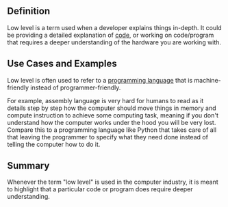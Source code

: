 ## Definition

Low level is a term used when a developer explains things in-depth. It could be providing a detailed explanation of [code](code.md), or working on code/program that requires a deeper understanding of the hardware you are working with. 

## Use Cases and Examples

Low level is often used to refer to a [programming language](programming-language.md) that is machine-friendly instead of programmer-friendly.

For example, assembly language is very hard for humans to read as it details step by step how the computer should move things in memory and compute instruction to achieve some computing task, meaning if you don't understand how the computer works under the hood you will be very lost. Compare this to a programming language like Python that takes care of all that leaving the programmer to specify what they need done instead of telling the computer how to do it.

## Summary

Whenever the term "low level" is used in the computer industry, it is meant to highlight that a particular code or program does require deeper understanding.